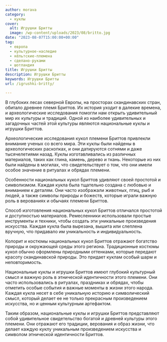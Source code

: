 ```yaml
---
author: morava
category:
  - куклы
cover:
  alt: Игрушки Бритты
  image: /wp-content/uploads/2023/08/britto.jpg
date: "2023-08-07T15:00:00+00:00"
tag:
  - европа
  - культурное-наследие
  - кёльтские-племена
  - сделано-руками
  - шотландия
title: Игрушки Бритты
description: Игрушки Бритты
keywords: Игрушки Бритты
url: /igrushki-britty/

---
```

В глубоких лесах северной Европы, на просторах скандинавских стран, обитало древнее племя Бриттов. Их история уходит в далекие времена, и археологические исследования помогли нам открыть удивительный мир их культуры и традиций. Одной из наиболее удивительных и загадочных частей этой культуры являются национальные куклы и игрушки Бриттов.

Археологические исследования кукол племени Бриттов привлекли внимание ученых со всего мира. Эти куклы были найдены в археологических раскопках, и они датируются сотнями и даже тысячелетиями назад. Куклы изготавливались из различных материалов, таких как глина, камень, дерево и ткань. Некоторые из них были найдены в могилах, что свидетельствует о том, что они имели особое значение в ритуалах и обрядах племени.

Особенности национальных кукол Бриттов удивляют своей простотой и символизмом. Каждая кукла была тщательно создана с любовью и вниманием к деталям. Они часто изображали животных, птиц, рыб и людей, а также символы природы и божеств, которые играли важную роль в верованиях и обычаях племени Бриттов.

Способ изготовления национальных кукол Бриттов отличался простотой и доступностью материалов. Ремесленники использовали простые инструменты и техники, чтобы создать эти уникальные произведения искусства. Каждая кукла была вырезана, вышита или слеплена вручную, что придавало им уникальность и индивидуальность.

Колорит и костюмы национальных кукол Бриттов отражают богатство природы и окружающей среды этого региона. Традиционные костюмы кукол обычно оформлены природными оттенками, которые передают красоту скандинавской природы. Это придает куклам особый шарм и неповторимость.

Национальные куклы и игрушки Бриттов имеют глубокий культурный смысл и важную роль в этнической идентичности этого племени. Они часто использовались в ритуалах, праздниках и обрядах, чтобы отметить особые события и важные моменты в жизни этого народа. Каждая кукла несет в себе уникальную историю и символический смысл, который делает ее не только прекрасным произведением искусства, но и ценным культурным артефактом.

Таким образом, национальные куклы и игрушки Бриттов представляют собой удивительное свидетельство богатой и древней культуры этого племени. Они отражают его традиции, верования и образ жизни, что делает каждую куклу уникальным произведением искусства и символом этнической идентичности Бриттов.
